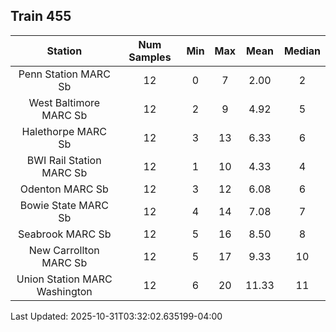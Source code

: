 ## Train 455

| Station | Num Samples | Min | Max | Mean | Median |
| :-----: | :---------: | :-: | :-: | :--: | :----: |
| Penn Station MARC Sb | 12 | 0 | 7 | 2.00 | 2 |
| West Baltimore MARC Sb | 12 | 2 | 9 | 4.92 | 5 |
| Halethorpe MARC Sb | 12 | 3 | 13 | 6.33 | 6 |
| BWI Rail Station MARC Sb | 12 | 1 | 10 | 4.33 | 4 |
| Odenton MARC Sb | 12 | 3 | 12 | 6.08 | 6 |
| Bowie State MARC Sb | 12 | 4 | 14 | 7.08 | 7 |
| Seabrook MARC Sb | 12 | 5 | 16 | 8.50 | 8 |
| New Carrollton MARC Sb | 12 | 5 | 17 | 9.33 | 10 |
| Union Station MARC Washington | 12 | 6 | 20 | 11.33 | 11 |


Last Updated: 2025-10-31T03:32:02.635199-04:00